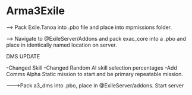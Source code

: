# Arma3Exile

--> Pack Exile.Tanoa into .pbo file and place into mpmissions folder.

--> Navigate to @ExileServer/Addons and pack exac_core into a .pbo and place in identically named location on server.

DMS UPDATE

-Changed Skill
-Changed Random AI skill selection percentages
-Add Comms Alpha Static mission to start and be primary repeatable mission.

--->Pack a3_dms into .pbo, place in @ExileServer/addons. Start server
